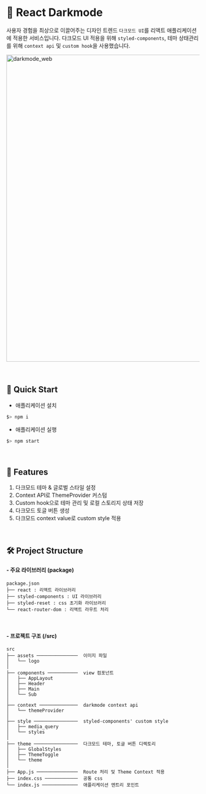 # 🌝 React Darkmode
사용자 경험을 최상으로 이끌어주는 디자인 트렌드 `다크모드 UI`를 리액트 애플리케이션에 적용한 서비스입니다.
다크모드 UI 적용을 위해 `styled-components`, 테마 상태관리를 위해 `context api` 및 `custom hook`을 사용했습니다.
<br/>

<p align="left">
  <img width="800" alt="darkmode_web" src="https://user-images.githubusercontent.com/71811780/114021498-bba64e00-98ab-11eb-9c90-281093fbfc90.gif">
</p>

<br/>

## 🚀 Quick Start
- 애플리케이션 설치
```bash
$> npm i
```
- 애플리케이션 실행
```bash
$> npm start
```

<br/>

## 🔎 Features
1. 다크모드 테마 & 글로벌 스타일 설정
2. Context API로 ThemeProvider 커스텀
3. Custom hook으로 테마 관리 및 로컬 스토리지 상태 저장
4. 다크모드 토글 버튼 생성
5. 다크모드 context value로 custom style 적용

<br/>

## 🛠 Project Structure

#### - 주요 라이브러리 (package)
```text
package.json
├── react : 리액트 라이브러리
├── styled-components : UI 라이브러리
├── styled-reset : css 초기화 라이브러리
└── react-router-dom : 리액트 라우트 처리
```

<br/>

#### - 프로젝트 구조 (/src)

```text
src
├── assets ───────────────  이미지 파일
│   └── logo
│
├── components ───────────  view 컴포넌트
│   ├── AppLayout
│   ├── Header
│   ├── Main
│   └── Sub
│
├── context ──────────────  darkmode context api
│   └── themeProvider
│
├── style ────────────────  styled-components' custom style
│   ├── media_query
│   └── styles
│
├── theme ────────────────  다크모드 테마, 토글 버튼 디렉토리
│   ├── GlobalStyles
│   ├── ThemeToggle
│   └── theme
│
├── App.js ───────────────  Route 처리 및 Theme Context 적용
├── index.css ────────────  공통 css
└── index.js ─────────────  애플리케이션 엔트리 포인트
```
